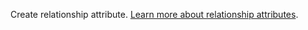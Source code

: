 Create relationship attribute. [Learn more about relationship attributes](/docs/databases-relationships#relationship-attributes).
